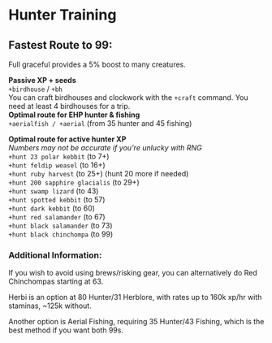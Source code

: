 # Hunter Training

## Fastest Route to 99:

Full graceful provides a 5% boost to many creatures.

**Passive XP + seeds**   
`+birdhouse` / `+bh`   
You can craft birdhouses and clockwork with the `+craft` command. You need at least 4 birdhouses for a trip.  
**Optimal route for EHP hunter & fishing**   
`+aerialfish / +aerial` \(from 35 hunter and 45 fishing\)

**Optimal route for active hunter XP**  
_Numbers may not be accurate if you're unlucky with RNG_  
`+hunt 23 polar kebbit` \(to 7+\)  
`+hunt feldip weasel` \(to 16+\)  
`+hunt ruby harvest` \(to 25+\) \(hunt 20 more if needed\)  
`+hunt 200 sapphire glacialis` \(to 29+\)  
`+hunt swamp lizard` \(to 43\)  
`+hunt spotted kebbit` \(to 57\)  
`+hunt dark kebbit` \(to 60\)  
`+hunt red salamander` \(to 67\)  
`+hunt black salamander` \(to 73\)  
`+hunt black chinchompa` \(to 99\)  


### Additional Information:

If you wish to avoid using brews/risking gear, you can alternatively do Red Chinchompas starting at 63.

Herbi is an option at 80 Hunter/31 Herblore, with rates up to 160k xp/hr with staminas, ~125k without.

Another option is Aerial Fishing, requiring 35 Hunter/43 Fishing, which is the best method if you want both 99s.



